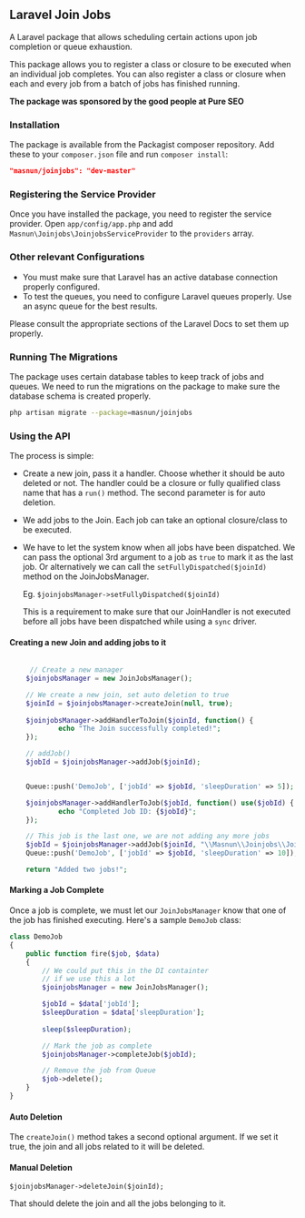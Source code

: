 ## Laravel Join Jobs

A Laravel package that allows scheduling certain actions upon job completion or queue exhaustion. 

This package allows you to register a class or closure to be executed when an individual job completes. You can also register a class or closure when each and every job from a batch of jobs has finished running.  

<b>The package was sponsored by the good people at Pure SEO</b>


### Installation

The package is available from the Packagist composer repository. Add these to your `composer.json` file and run `composer install`:

```json
"masnun/joinjobs": "dev-master"
```

### Registering the Service Provider

Once you have installed the package, you need to register the service provider. Open `app/config/app.php` and add `Masnun\Joinjobs\JoinjobsServiceProvider` to the `providers` array. 

### Other relevant Configurations

* You must make sure that Laravel has an active database connection properly configured. 
* To test the queues, you need to configure Laravel queues properly. Use an async queue for the best results. 

Please consult the appropriate sections of the Laravel Docs to set them up properly. 

### Running The Migrations

The package uses certain database tables to keep track of jobs and queues. We need to run the migrations on the package to make sure the database schema is created properly. 

```bash
php artisan migrate --package=masnun/joinjobs
```

### Using the API

The process is simple: 

* Create a new join, pass it a handler. Choose whether it should be auto deleted or not. The handler could be a closure or fully qualified class name that has a `run()` method. The second parameter is for auto deletion. 

* We add jobs to the Join. Each job can take an optional closure/class to be executed. 

* We have to let the system know when all jobs have been dispatched. We can pass the optional 3rd argument to a job as `true` to mark it as the last job. Or alternatively we can call the `setFullyDispatched($joinId)` method on the JoinJobsManager. 

	Eg. `$joinjobsManager->setFullyDispatched($joinId)`  
	
	This is a requirement to make sure that our JoinHandler is not executed before all jobs have been dispatched while using a `sync` driver. 
 

#### Creating a new Join and adding jobs to it

```php
 	 
 	 // Create a new manager
    $joinjobsManager = new JoinJobsManager();

    // We create a new join, set auto deletion to true
    $joinId = $joinjobsManager->createJoin(null, true);
    
    $joinjobsManager->addHandlerToJoin($joinId, function() {
            echo "The Join successfully completed!";
    });

    // addJob()
    $jobId = $joinjobsManager->addJob($joinId);


    Queue::push('DemoJob', ['jobId' => $jobId, 'sleepDuration' => 5]);

    $joinjobsManager->addHandlerToJob($jobId, function() use($jobId) {
            echo "Completed Job ID: {$jobId}";
    });

	// This job is the last one, we are not adding any more jobs
    $jobId = $joinjobsManager->addJob($joinId, "\\Masnun\\Joinjobs\\JoinHandler", true);
    Queue::push('DemoJob', ['jobId' => $jobId, 'sleepDuration' => 10]);

    return "Added two jobs!";


```
  
#### Marking a Job Complete

Once a job is complete, we must let our `JoinJobsManager` know that one of the job has finished executing. Here's a sample `DemoJob` class:

```php
class DemoJob
{
    public function fire($job, $data)
    {
        // We could put this in the DI containter 
        // if we use this a lot
        $joinjobsManager = new JoinJobsManager();

        $jobId = $data['jobId'];
        $sleepDuration = $data['sleepDuration'];
        
        sleep($sleepDuration);

        // Mark the job as complete
        $joinjobsManager->completeJob($jobId);

		// Remove the job from Queue
        $job->delete();
    }
}
```

#### Auto Deletion

The `createJoin()` method takes a second optional argument. If we set it true, the join and all jobs related to it will be deleted. 

#### Manual Deletion


	$joinjobsManager->deleteJoin($joinId);
	
That should delete the join and all the jobs belonging to it. 

